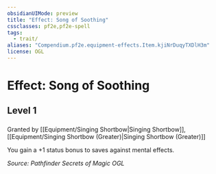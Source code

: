```yaml
---
obsidianUIMode: preview
title: "Effect: Song of Soothing"
cssclasses: pf2e,pf2e-spell
tags:
  - trait/
aliases: "Compendium.pf2e.equipment-effects.Item.kjiNrDuqyTXDlH3m"
license: OGL
---
```

# Effect: Song of Soothing
## Level 1
### 






Granted by [[Equipment/Singing Shortbow|Singing Shortbow]], [[Equipment/Singing Shortbow (Greater)|Singing Shortbow (Greater)]]

You gain a +1 status bonus to saves against mental effects.

*Source: Pathfinder Secrets of Magic*
*OGL*